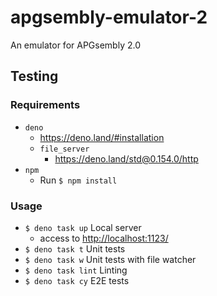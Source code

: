# apgsembly-emulator-2
An emulator for APGsembly 2.0

## Testing
### Requirements
* `deno`
    * https://deno.land/#installation
    * `file_server`
        * https://deno.land/std@0.154.0/http
* `npm`
    * Run `$ npm install`

### Usage
* `$ deno task up` Local server
    * access to [http://localhost:1123/](http://localhost:1123/)
* `$ deno task t` Unit tests
* `$ deno task w` Unit tests with file watcher
* `$ deno task lint` Linting
* `$ deno task cy` E2E tests
